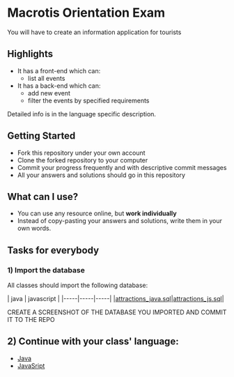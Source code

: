 # Macrotis Orientation Exam

You will have to create an information application for tourists

## Highlights

 -  It has a front-end which can:
     -  list all events
 -  It has a back-end which can:
     -  add new event
     -  filter the events by specified requirements 

Detailed info is in the language specific description.

## Getting Started

 -  Fork this repository under your own account
 -  Clone the forked repository to your computer 
 -  Commit your progress frequently and with descriptive commit messages
 -  All your answers and solutions should go in this repository

## What can I use?

 -  You can use any resource online, but **work individually**
 -  Instead of copy-pasting your answers and solutions, write them in your own words.

## Tasks for everybody

### 1) Import the database

All classes should import the following database:

| java | javascript |
|-----|-----|-----|
|[attractions_java.sql](assets/attractions.sql)|[attractions_js.sql](assets/attractions.sql)|

CREATE A SCREENSHOT OF THE DATABASE YOU IMPORTED AND COMMIT IT TO THE REPO

## 2) Continue with your class' language:

 -  [Java](javacs.md)
 -  [JavaSript](js.md)
